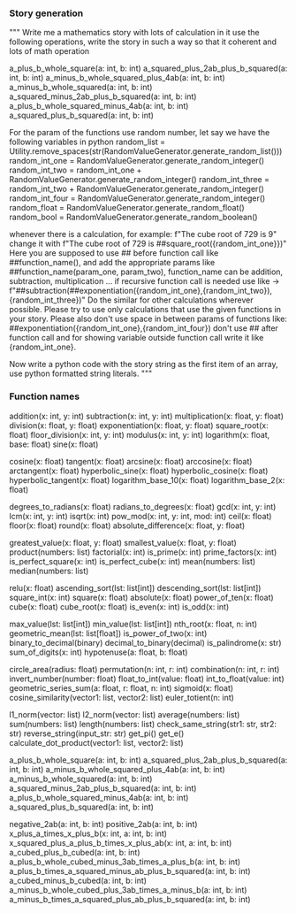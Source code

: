 ### Story generation

"""
Write me a mathematics  story with lots of calculation in it use the following operations, 
write the story in such a way so that it coherent and lots of math operation

a_plus_b_whole_square(a: int, b: int)
a_squared_plus_2ab_plus_b_squared(a: int, b: int)
a_minus_b_whole_squared_plus_4ab(a: int, b: int)
a_minus_b_whole_squared(a: int, b: int)
a_squared_minus_2ab_plus_b_squared(a: int, b: int)
a_plus_b_whole_squared_minus_4ab(a: int, b: int)
a_squared_plus_b_squared(a: int, b: int)

For the param of the functions use random number, let say we have the following variables in python
random_list = Utility.remove_spaces(str(RandomValueGenerator.generate_random_list()))
random_int_one = RandomValueGenerator.generate_random_integer()
random_int_two = random_int_one + RandomValueGenerator.generate_random_integer()
random_int_three = random_int_two + RandomValueGenerator.generate_random_integer()
random_int_four = RandomValueGenerator.generate_random_integer()
random_float = RandomValueGenerator.generate_random_float()
random_bool = RandomValueGenerator.generate_random_boolean()

whenever there is a calculation, for example:
f"The cube root of 729 is 9" change it with f"The cube root of 729 is ##square_root({random_int_one}})"
Here you are supposed to use ## before function call like ##function_name(), and add the appropriate params like ##function_name(param_one, param_two), function_name can be addition, subtraction, multiplication ...
if recursive function call is needed use like -> f"##subtraction(##exponentiation({random_int_one},{random_int_two}),{random_int_three})"
Do the similar for other calculations wherever possible. 
Please try to use only calculations that use the given functions in your story.
Please also don't use space in between params of functions like: ##exponentiation({random_int_one},{random_int_four})
don't use ## after function call and for showing variable outside function call write it like {random_int_one}.

Now write a python code with the story string as the first item of an array, use python formatted string literals.
"""


### Function names

addition(x: int, y: int)
subtraction(x: int, y: int)
multiplication(x: float, y: float)
division(x: float, y: float)
exponentiation(x: float, y: float)
square_root(x: float)
floor_division(x: int, y: int)
modulus(x: int, y: int)
logarithm(x: float, base: float)
sine(x: float)

cosine(x: float)
tangent(x: float)
arcsine(x: float)
arccosine(x: float)
arctangent(x: float)
hyperbolic_sine(x: float)
hyperbolic_cosine(x: float)
hyperbolic_tangent(x: float)
logarithm_base_10(x: float)
logarithm_base_2(x: float)

degrees_to_radians(x: float)
radians_to_degrees(x: float)
gcd(x: int, y: int)
lcm(x: int, y: int)
isqrt(x: int)
pow_mod(x: int, y: int, mod: int)
ceil(x: float)
floor(x: float)
round(x: float)
absolute_difference(x: float, y: float)

greatest_value(x: float, y: float)
smallest_value(x: float, y: float)
product(numbers: list)
factorial(x: int)
is_prime(x: int)
prime_factors(x: int)
is_perfect_square(x: int)
is_perfect_cube(x: int)
mean(numbers: list)
median(numbers: list)

relu(x: float)
ascending_sort(lst: list[int])
descending_sort(lst: list[int])
square_int(x: int)
square(x: float)
absolute(x: float)
power_of_ten(x: float)
cube(x: float)
cube_root(x: float)
is_even(x: int)
is_odd(x: int)

max_value(lst: list[int])
min_value(lst: list[int])
nth_root(x: float, n: int)
geometric_mean(lst: list[float])
is_power_of_two(x: int)
binary_to_decimal(binary)
decimal_to_binary(decimal)
is_palindrome(x: str)
sum_of_digits(x: int)
hypotenuse(a: float, b: float)


circle_area(radius: float)
permutation(n: int, r: int)
combination(n: int, r: int)
invert_number(number: float)
float_to_int(value: float)
int_to_float(value: int)
geometric_series_sum(a: float, r: float, n: int)
sigmoid(x: float)
cosine_similarity(vector1: list, vector2: list)
euler_totient(n: int)

l1_norm(vector: list)
l2_norm(vector: list)
average(numbers: list)
sum(numbers: list)
length(numbers: list)
check_same_string(str1: str, str2: str)
reverse_string(input_str: str)
get_pi()
get_e()
calculate_dot_product(vector1: list, vector2: list)

a_plus_b_whole_square(a: int, b: int)
a_squared_plus_2ab_plus_b_squared(a: int, b: int)
a_minus_b_whole_squared_plus_4ab(a: int, b: int)
a_minus_b_whole_squared(a: int, b: int)
a_squared_minus_2ab_plus_b_squared(a: int, b: int)
a_plus_b_whole_squared_minus_4ab(a: int, b: int)
a_squared_plus_b_squared(a: int, b: int)

negative_2ab(a: int, b: int)
positive_2ab(a: int, b: int)
x_plus_a_times_x_plus_b(x: int, a: int, b: int)
x_squared_plus_a_plus_b_times_x_plus_ab(x: int, a: int, b: int)
a_cubed_plus_b_cubed(a: int, b: int)
a_plus_b_whole_cubed_minus_3ab_times_a_plus_b(a: int, b: int)
a_plus_b_times_a_squared_minus_ab_plus_b_squared(a: int, b: int)
a_cubed_minus_b_cubed(a: int, b: int)
a_minus_b_whole_cubed_plus_3ab_times_a_minus_b(a: int, b: int)
a_minus_b_times_a_squared_plus_ab_plus_b_squared(a: int, b: int)

